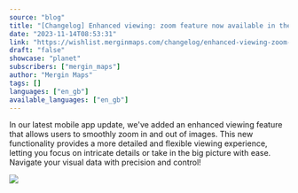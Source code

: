 ```yaml
---
source: "blog"
title: "[Changelog] Enhanced viewing: zoom feature now available in the mobile app"
date: "2023-11-14T08:53:31"
link: "https://wishlist.merginmaps.com/changelog/enhanced-viewing-zoom-feature-now-available-in-the-mobile-app?utm_source=qgis"
draft: "false"
showcase: "planet"
subscribers: ["mergin_maps"]
author: "Mergin Maps"
tags: []
languages: ["en_gb"]
available_languages: ["en_gb"]
---
```


<p>In our latest mobile app update, we've added an enhanced viewing feature that allows users to smoothly zoom in and out of images. This new functionality provides a more detailed and flexible viewing experience, letting you focus on intricate details or take in the big picture with ease. Navigate your visual data with precision and control!</p><img src="https://vault.featureos.app/uploads/attachment/upload/thumb-e64e44810b242ba9627d61b042e4b4f0.gif" /><p></p><p></p><p></p>
